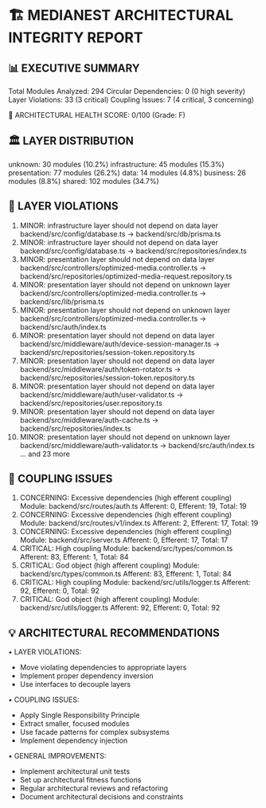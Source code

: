 🏗️ MEDIANEST ARCHITECTURAL INTEGRITY REPORT
==========================================

📊 EXECUTIVE SUMMARY
-------------------
Total Modules Analyzed: 294
Circular Dependencies: 0 (0 high severity)
Layer Violations: 33 (3 critical)
Coupling Issues: 7 (4 critical, 3 concerning)

🎯 ARCHITECTURAL HEALTH SCORE: 0/100 (Grade: F)

🏛️ LAYER DISTRIBUTION
--------------------
unknown: 30 modules (10.2%)
infrastructure: 45 modules (15.3%)
presentation: 77 modules (26.2%)
data: 14 modules (4.8%)
business: 26 modules (8.8%)
shared: 102 modules (34.7%)

🚫 LAYER VIOLATIONS
------------------
1. MINOR: infrastructure layer should not depend on data layer
   backend/src/config/database.ts → backend/src/db/prisma.ts
2. MINOR: infrastructure layer should not depend on data layer
   backend/src/config/database.ts → backend/src/repositories/index.ts
3. MINOR: presentation layer should not depend on data layer
   backend/src/controllers/optimized-media.controller.ts → backend/src/repositories/optimized-media-request.repository.ts
4. MINOR: presentation layer should not depend on unknown layer
   backend/src/controllers/optimized-media.controller.ts → backend/src/lib/prisma.ts
5. MINOR: presentation layer should not depend on unknown layer
   backend/src/controllers/optimized-media.controller.ts → backend/src/auth/index.ts
6. MINOR: presentation layer should not depend on data layer
   backend/src/middleware/auth/device-session-manager.ts → backend/src/repositories/session-token.repository.ts
7. MINOR: presentation layer should not depend on data layer
   backend/src/middleware/auth/token-rotator.ts → backend/src/repositories/session-token.repository.ts
8. MINOR: presentation layer should not depend on data layer
   backend/src/middleware/auth/user-validator.ts → backend/src/repositories/user.repository.ts
9. MINOR: presentation layer should not depend on data layer
   backend/src/middleware/auth-cache.ts → backend/src/repositories/index.ts
10. MINOR: presentation layer should not depend on unknown layer
   backend/src/middleware/auth-validator.ts → backend/src/auth/index.ts
... and 23 more

🔗 COUPLING ISSUES
-----------------
1. CONCERNING: Excessive dependencies (high efferent coupling)
   Module: backend/src/routes/auth.ts
   Afferent: 0, Efferent: 19, Total: 19
2. CONCERNING: Excessive dependencies (high efferent coupling)
   Module: backend/src/routes/v1/index.ts
   Afferent: 2, Efferent: 17, Total: 19
3. CONCERNING: Excessive dependencies (high efferent coupling)
   Module: backend/src/server.ts
   Afferent: 0, Efferent: 17, Total: 17
4. CRITICAL: High coupling
   Module: backend/src/types/common.ts
   Afferent: 83, Efferent: 1, Total: 84
5. CRITICAL: God object (high afferent coupling)
   Module: backend/src/types/common.ts
   Afferent: 83, Efferent: 1, Total: 84
6. CRITICAL: High coupling
   Module: backend/src/utils/logger.ts
   Afferent: 92, Efferent: 0, Total: 92
7. CRITICAL: God object (high afferent coupling)
   Module: backend/src/utils/logger.ts
   Afferent: 92, Efferent: 0, Total: 92

💡 ARCHITECTURAL RECOMMENDATIONS
--------------------------------
• LAYER VIOLATIONS:
  - Move violating dependencies to appropriate layers
  - Implement proper dependency inversion
  - Use interfaces to decouple layers

• COUPLING ISSUES:
  - Apply Single Responsibility Principle
  - Extract smaller, focused modules
  - Use facade patterns for complex subsystems
  - Implement dependency injection

• GENERAL IMPROVEMENTS:
  - Implement architectural unit tests
  - Set up architectural fitness functions
  - Regular architectural reviews and refactoring
  - Document architectural decisions and constraints